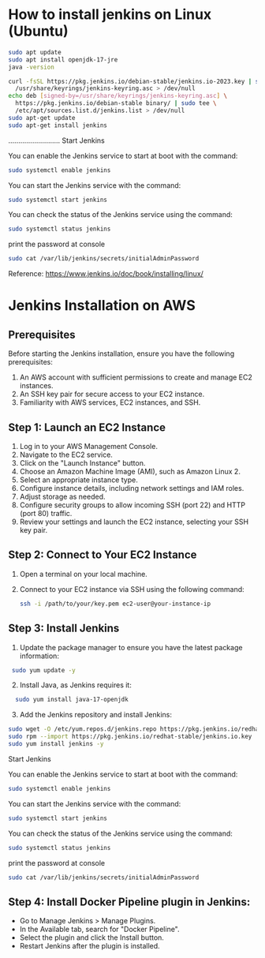 # How to install jenkins on Linux (Ubuntu)

```bash
sudo apt update
sudo apt install openjdk-17-jre
java -version
```
```bash
curl -fsSL https://pkg.jenkins.io/debian-stable/jenkins.io-2023.key | sudo tee \
  /usr/share/keyrings/jenkins-keyring.asc > /dev/null
echo deb [signed-by=/usr/share/keyrings/jenkins-keyring.asc] \
  https://pkg.jenkins.io/debian-stable binary/ | sudo tee \
  /etc/apt/sources.list.d/jenkins.list > /dev/null
sudo apt-get update
sudo apt-get install jenkins
```
..........................
Start Jenkins

You can enable the Jenkins service to start at boot with the command:
```sh
sudo systemctl enable jenkins
```
You can start the Jenkins service with the command:
```sh
sudo systemctl start jenkins
```
You can check the status of the Jenkins service using the command:
```sh
sudo systemctl status jenkins
```
print the password at console
```sh
sudo cat /var/lib/jenkins/secrets/initialAdminPassword
```

Reference:
https://www.jenkins.io/doc/book/installing/linux/

# Jenkins Installation on AWS

## Prerequisites

Before starting the Jenkins installation, ensure you have the following prerequisites:

1. An AWS account with sufficient permissions to create and manage EC2 instances.
2. An SSH key pair for secure access to your EC2 instance.
3. Familiarity with AWS services, EC2 instances, and SSH.

## Step 1: Launch an EC2 Instance

1. Log in to your AWS Management Console.
2. Navigate to the EC2 service.
3. Click on the "Launch Instance" button.
4. Choose an Amazon Machine Image (AMI), such as Amazon Linux 2.
5. Select an appropriate instance type.
6. Configure instance details, including network settings and IAM roles.
7. Adjust storage as needed.
8. Configure security groups to allow incoming SSH (port 22) and HTTP (port 80) traffic.
9. Review your settings and launch the EC2 instance, selecting your SSH key pair.

## Step 2: Connect to Your EC2 Instance

1. Open a terminal on your local machine.
2. Connect to your EC2 instance via SSH using the following command:

   ```bash
   ssh -i /path/to/your/key.pem ec2-user@your-instance-ip

## Step 3: Install Jenkins

1. Update the package manager to ensure you have the latest package information:
 ```bash
  sudo yum update -y
```
2. Install Java, as Jenkins requires it:
```bash
  sudo yum install java-17-openjdk
```
3. Add the Jenkins repository and install Jenkins:
```bash
sudo wget -O /etc/yum.repos.d/jenkins.repo https://pkg.jenkins.io/redhat-stable/jenkins.repo
sudo rpm --import https://pkg.jenkins.io/redhat-stable/jenkins.io.key
sudo yum install jenkins -y
```

Start Jenkins

You can enable the Jenkins service to start at boot with the command:
```sh
sudo systemctl enable jenkins
```
You can start the Jenkins service with the command:
```sh
sudo systemctl start jenkins
```
You can check the status of the Jenkins service using the command:
```sh
sudo systemctl status jenkins
```
print the password at console
```sh
sudo cat /var/lib/jenkins/secrets/initialAdminPassword
```
## Step 4: Install Docker Pipeline plugin in Jenkins:
*  Go to Manage Jenkins > Manage Plugins.
* In the Available tab, search for "Docker Pipeline".
*  Select the plugin and click the Install button.
*  Restart Jenkins after the plugin is installed.


